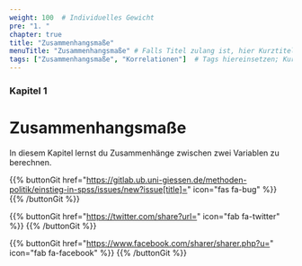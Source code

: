 ```yaml
---
weight: 100  # Individuelles Gewicht 
pre: "1. "
chapter: true
title: "Zusammenhangsmaße"
menuTitle: "Zusammenhangsmaße" # Falls Titel zulang ist, hier Kurztitel
tags: ["Zusammenhangsmaße", "Korrelationen"]  # Tags hiereinsetzen; Kurzwort, was auf der Seite passsiert
---
```


### Kapitel 1 

# Zusammenhangsmaße
In diesem Kapitel lernst du Zusammenhänge zwischen zwei Variablen zu berechnen. 

{{% buttonGit href="https://gitlab.ub.uni-giessen.de/methoden-politik/einstieg-in-spss/issues/new?issue[title]=" icon="fas fa-bug" %}} {{% /buttonGit %}} 

{{% buttonGit href="https://twitter.com/share?url=" icon="fab fa-twitter" %}} {{% /buttonGit %}}

{{% buttonGit href="https://www.facebook.com/sharer/sharer.php?u=" icon="fab fa-facebook" %}} {{% /buttonGit %}}